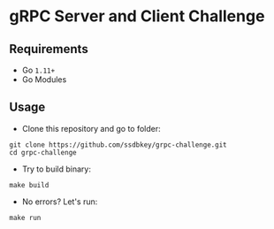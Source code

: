 # gRPC Server and Client Challenge

## Requirements

- Go `1.11+`
- Go Modules

## Usage

- Clone this repository and go to folder:

```console
git clone https://github.com/ssdbkey/grpc-challenge.git
cd grpc-challenge
```

- Try to build binary:

```console
make build
```

- No errors? Let's run:

```console
make run
```

<!-- - Go to another console session and connect to gRPC server with [Evans](https://github.com/ktr0731/evans) (gRPC client):

```console
evans api/proto/adder.proto -p 8080
```

- That's all! -->
